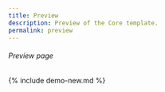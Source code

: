 ```yaml
---
title: Preview
description: Preview of the Core template.
permalink: preview
---
```

###### _Preview page_

{% include demo-new.md %}